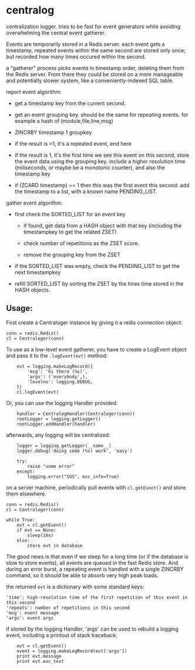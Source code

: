 centralog
=========

centralization logger.  tries to be fast for event generators while avoiding overwhelming the central event gatherer.

Events are temporarily stored in a Redis server. each event gets a timestamp, repeated events within the same second are stored only once; but recorded how many times occured within the second.

a "gatherer" process picks events in timestamp order, deleting them from the Redis server.  From there they could be stored on a more manageable and potentially slower system, like a conveniently-indexed SQL table.



report event algorithm:

- get a timestamp key from the current second.

- get an event grouping key. should be the same for repeating events.  for example a hash of (module,file,line,msg)

- ZINCRBY timestamp 1 groupkey

- if the result is >1, it's a repeated event, end here

- if the result is 1, it's the first time we see this event on this second, store the event data using the grouping key.  include a higher resolution time (miliseconds, or maybe be a monotonic counter), and also the timestamp key

- if (ZCARD timestamp) == 1 then this was the first event this second: add the timestamp to a list, with a known name PENDING_LIST.



gather event algorithm:

- first check the SORTED_LIST for an event key

	- if found, get data from a HASH object with that key (including the
	timestampkey to get the related ZSET)

	- check number of repetitions as the ZSET score.

	- remove the grouping key from the ZSET

- if the SORTED_LIST was empty, check the PENDING_LIST to get the next timestampkey

- refill SORTED_LIST by sorting the ZSET by the hires time stored in the HASH objects.


Usage:
------

First create a Centraloger instance by giving it a redis connection object:

```
conn = redis.Redis()
cl = Centraloger(conn)
```

To use as a low-level event gatherer, you have to create a LogEvent object and pass it to the `.logEvent(evt)` method:

```
	evt = logging.makeLogRecord({
		'msg': 'hi there (%s)',
		'args': ('everybody',),
		'levelno': logging.DEBUG,
	})
	cl.logEvent(evt)
```

Or, you can use the logging Handler provided:

```
	handler = CentralogHandler(Centraloger(conn))
	rootLogger = logging.getLogger()
	rootLogger.addHandler(handler)
```

afterwards, any logging will be centralized:

```
	logger = logging.getLogger(__name__)
	logger.debug('doing some (%s) work', 'easy')

	try:
		raise "some error"
	except:
		logging.error("SOS", exc_info=True)
```


on a server machine, periodically pull events with `cl.getEvent()` and store them elsewhere.

```
conn = redis.Redis()
cl = Centraloger(conn)

while True:
	evt = cl.getEvent()
	if evt == None:
		sleep(10s)
	else:
		store evt in database
```

The good news is that even if we sleep for a long time (or if the database is slow to store events), all events are queued in the fast Redis store.  And during an error burst, a repeating event is handled with a single ZINCRBY command, so it should be able to absorb very high peak loads.

the returned `evt` is a dictionary with some standard keys:

	'time': high-resolution time of the first repetition of this event in this second
	'repeats': number of repetitions in this second
	'msg': event message
	'args': event args

if stored by the logging Handler, 'args' can be used to rebuild a logging event, including a printout of stack traceback:

```
	evt = cl.getEvent()
	event = logging.makeLogRecord(evt['args'])
	print evt.message
	print evt.exc_text
```

